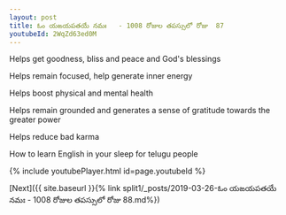 ```yaml
---
layout: post
title: ఓం యఙయపతయే నమః   - 1008 రోజుల తపస్సులో రోజు  87
youtubeId: 2WqZd63ed0M
---
```

 
 
Helps get goodness, bliss and peace and God's blessings
 
Helps remain focused, help generate inner energy 
 
Helps boost physical and mental health 
 
Helps remain grounded and generates a sense of gratitude towards the greater power 
 
Helps reduce bad karma
 
How to learn English in your sleep for telugu people
 
 
 
 


{% include youtubePlayer.html id=page.youtubeId %}
 
[Next]({{ site.baseurl }}{% link split1/_posts/2019-03-26-ఓం యఙయపతయే నమః   - 1008 రోజుల తపస్సులో రోజు  88.md%})
 
